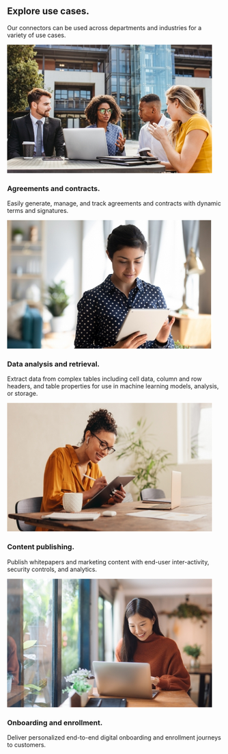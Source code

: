 <TitleBlock slots="heading, text" theme="lightest" className="titleBlock-align-left use-case"/>

## Explore use cases.

Our connectors can be used across departments and industries for a variety of use cases.

<!-- Our connectors can be used across departments and industries for a variety of use cases. -->

<ResourceCard slots="link, image, heading, text"  theme='lightest' width="25%" className="useCaseCard ms-useCase-one"/>

[](/use-cases/agreements-and-contracts/)

![EMPTY_ALT](../../images/agreements_Thumbnail_Desktop.jpg)

### Agreements and contracts.

Easily generate, manage, and track agreements and contracts with dynamic terms and signatures.


<ResourceCard slots="link, image, heading, text"  theme='lightest' width="25%" className="useCaseCard ms-useCase-two"/>

[](/use-cases/content-and-data-extraction/data-analysis/)

![EMPTY_ALT](../../images/data_Thumbnail_Desktop.jpg)

### Data analysis and retrieval.

Extract data from complex tables including cell data, column and row headers, and table properties for use in machine learning models, analysis, or storage.


<ResourceCard slots="link, image, heading, text"  theme='lightest' width="25%" className="useCaseCard ms-useCase-three"/>

[](/use-cases/content-publishing/)

![EMPTY_ALT](../../images/publishing_Thumbnail_Desktop.jpg)

### Content publishing.

Publish whitepapers and marketing content with end-user inter-activity, security controls, and analytics.

<ResourceCard slots="link, image, heading, text"  theme='lightest' width="25%" className="useCaseCard ms-useCase-four"/>

[](/use-cases/content-publishing/employee-onboarding-materials/)

![EMPTY_ALT](../../images/onboarding_Thumbnail_Desktop.jpg)

### Onboarding and enrollment.

Deliver personalized end-to-end digital onboarding and enrollment journeys to customers.

